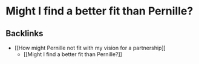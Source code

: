 # Might I find a better fit than Pernille?

## Backlinks
* [[How might Pernille not fit with my vision for a partnership]]
	* [[Might I find a better fit than Pernille?]]

<!-- {BearID:F620612C-6328-4556-9E94-94E424DE8FF7-956-0000000DCE3254FC} -->

